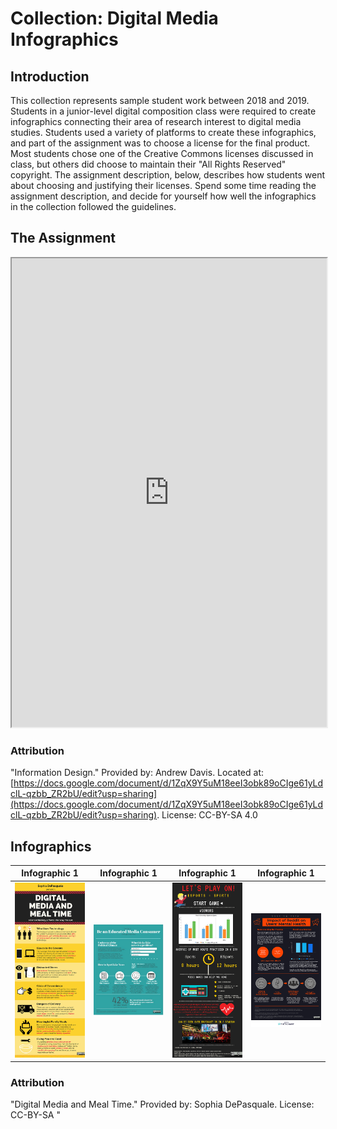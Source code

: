# Collection: Digital Media Infographics

## Introduction
This collection represents sample student work between 2018 and 2019. Students in a junior-level digital composition class were required to create infographics connecting their area of research interest to digital media studies. Students used a variety of platforms to create these infographics, and part of the assignment was to choose a license for the final product. Most students chose one of the Creative Commons licenses discussed in class, but others did choose to maintain their "All Rights Reserved" copyright. The assignment description, below, describes how students went about choosing and justifying their licenses. Spend some time reading the assignment description, and decide for yourself how well the infographics in the collection followed the guidelines. 
## The Assignment
<iframe src="https://docs.google.com/document/d/e/2PACX-1vSJmsl4rUE1jm68K8R3iZQsHGsX2_vhxxWTiEWfFQWipzgY8anCeJ4yz9iwdDg1n0SElKik0cQDoPoK/pub?embedded=true" width="100%" height="750"></iframe>

### Attribution
"Information Design." Provided by: Andrew Davis. Located at: [https://docs.google.com/document/d/1ZqX9Y5uM18eeI3obk89oCIge61yLdclL-qzbb_ZR2bU/edit?usp=sharing](https://docs.google.com/document/d/1ZqX9Y5uM18eeI3obk89oCIge61yLdclL-qzbb_ZR2bU/edit?usp=sharing). License: CC-BY-SA 4.0 

## Infographics
|Infographic 1    |Infographic 1      |Infographic 1      |Infographic 1      |
|-----------------|-------------------|-------------------|-------------------|
|![1](media/1.png)| ![2](media/2.jpg) | ![3](media/4.png) | ![5](media/5.png) |




### Attribution
"Digital Media and Meal Time." Provided by: Sophia DePasquale. License: CC-BY-SA
"
